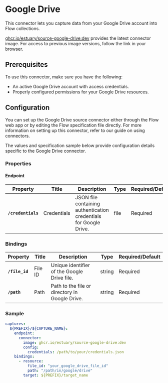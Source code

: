 # Google Drive

This connector lets you capture data from your Google Drive account into Flow collections.

[ghcr.io/estuary/source-google-drive:dev](https://ghcr.io/estuary/source-google-drive:dev) provides the latest connector image. For access to previous image versions, follow the link in your browser.

## Prerequisites

To use this connector, make sure you have the following:

- An active Google Drive account with access credentials.
- Properly configured permissions for your Google Drive resources.

## Configuration

You can set up the Google Drive source connector either through the Flow web app or by editing the Flow specification file directly. For more information on setting up this connector, refer to our guide on using connectors.

The values and specification sample below provide configuration details specific to the Google Drive connector.

### Properties

#### Endpoint

| Property           | Title          | Description                                                        | Type   | Required/Default  |
|--------------------|----------------|--------------------------------------------------------------------|--------|-------------------|
| **`/credentials`** | Credentials    | JSON file containing authentication credentials for Google Drive.  | file   | Required         |

### Bindings

| Property       | Title       | Description                          | Type    | Required/Default  |
|----------------|-------------|--------------------------------------|---------|-------------------|
| **`/file_id`** | File ID     | Unique identifier of the Google Drive file. | string  | Required         |
| **`/path`**    | Path        | Path to the file or directory in Google Drive. | string  | Required         |

### Sample

```yaml
captures:
  ${PREFIX}/${CAPTURE_NAME}:
    endpoint:
      connector:
        image: ghcr.io/estuary/source-google-drive:dev
        config:
          credentials: /path/to/your/credentials.json
    bindings:
      - resource:
          file_id: "your_google_drive_file_id"
          path: "/path/in/google/drive"
        target: ${PREFIX}/target_name
